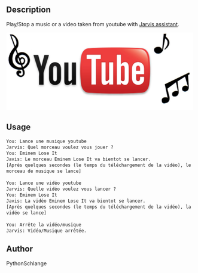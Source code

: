 ## Description
Play/Stop a music or a video taken from youtube with <a target="_blank" href="http://domotiquefacile.fr/jarvis/">Jarvis assistant</a>.


<img src="https://raw.githubusercontent.com/QuentinCG/jarvis-youtube-player/master/presentation.png" width="500">


## Usage
```
You: Lance une musique youtube
Jarvis: Quel morceau voulez vous jouer ?
You: Eminem Lose It
Javis: Le morceau Eminem Lose It va bientot se lancer.
[Après quelques secondes (le temps du téléchargement de la vidéo), le morceau de musique se lance]

You: Lance une vidéo youtube
Jarvis: Quelle vidéo voulez vous lancer ?
You: Eminem Lose It
Javis: La vidéo Eminem Lose It va bientot se lancer.
[Après quelques secondes (le temps du téléchargement de la vidéo), la vidéo se lance]

You: Arrête la vidéo/musique
Jarvis: Vidéo/Musique arrêtée.
```

## Author
PythonSchlange
